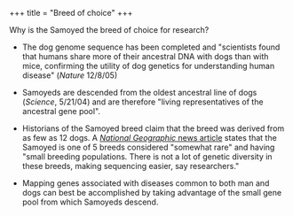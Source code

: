 +++
title = "Breed of choice"
+++

Why is the Samoyed the breed of choice for research?

- The dog genome sequence has been completed and "scientists found
that humans share more of their ancestral DNA with dogs than with
mice, confirming the utility of dog genetics for understanding
human disease" (*Nature* 12/8/05)

- Samoyeds are descended from the oldest ancestral line of dogs
(*Science*, 5/21/04) and are therefore "living representatives of
the ancestral gene pool".

- Historians of the Samoyed breed claim that the breed was
derived from as few as 12 dogs.
A [*National Geographic* news article](https://news.nationalgeographic.com/news/2011/08/110819-dogs-wolves-russia-domestication-animals-science-evolution/) states
that the Samoyed is one of 5 breeds considered "somewhat rare"
and having "small breeding populations. There is not a lot of
genetic diversity in these breeds, making sequencing easier, say
researchers."

- Mapping genes associated with diseases common to both man and dogs
can best be accomplished by taking advantage of the small gene
pool from which Samoyeds descend.

